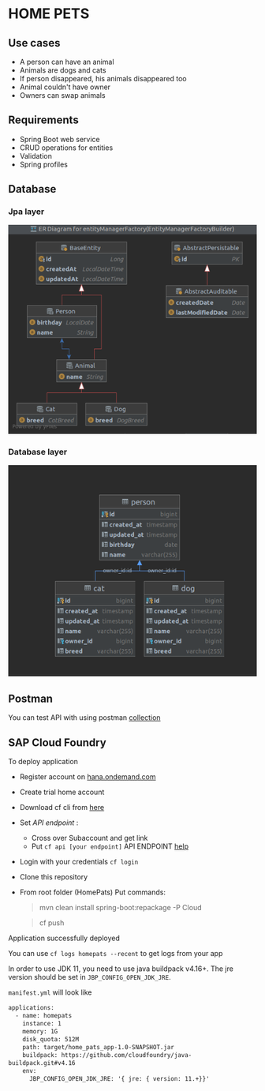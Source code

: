 # HOME PETS

## Use cases

* A person can have an animal
* Animals are dogs and cats
* If person disappeared, his animals disappeared too
* Animal couldn't have owner
* Owners can swap animals

## Requirements

* Spring Boot web service 
* CRUD operations for entities
* Validation 
* Spring profiles

## Database

### Jpa layer
![](docs/img/jpa_scheme.png)

### Database layer
![](docs/img/database_scheme.png)

## Postman

You can test API with using postman [collection](docs/postman)

## SAP Cloud Foundry 
To deploy application 
* Register account on [hana.ondemand.com](https://account.hana.ondemand.com/#/home/welcome)
* Create trial home account 
* Download cf cli from [here](https://docs.cloudfoundry.org/cf-cli/install-go-cli.html)
* Set _API endpoint_ : 
    * Cross over Subaccount and get link
    * Put ```cf api [your endpoint]``` API ENDPOINT [help](https://docs.cloudfoundry.org/running/cf-api-endpoint.html)
* Login with your credentials ```cf login```
* Clone this repository
* From root folder (HomePats) Put commands:
    > mvn clean install spring-boot:repackage -P Cloud
  
    > cf push
  
Application successfully deployed 

You can use `cf logs homepats --recent` to get logs from your app


In order to use JDK 11, you need to use java buildpack v4.16+.
The jre version should be set in `JBP_CONFIG_OPEN_JDK_JRE`.

`manifest.yml` will look like

```
applications:
  - name: homepats
    instance: 1
    memory: 1G
    disk_quota: 512M
    path: target/home_pats_app-1.0-SNAPSHOT.jar
    buildpack: https://github.com/cloudfoundry/java-buildpack.git#v4.16
    env:
      JBP_CONFIG_OPEN_JDK_JRE: '{ jre: { version: 11.+}}'
```